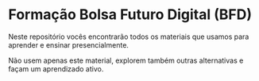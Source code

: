 # Formação Bolsa Futuro Digital (BFD)

Neste repositório vocês encontrarão todos os materiais que usamos para aprender e ensinar presencialmente.

Não usem apenas este material, explorem também outras alternativas e façam um aprendizado ativo.
